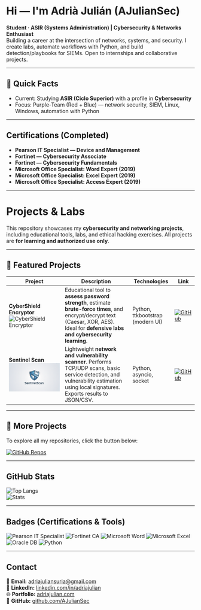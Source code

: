 #  Hi — I'm Adrià Julián (AJulianSec)

**Student · ASIR (Systems Administration) | Cybersecurity & Networks Enthusiast**  
Building a career at the intersection of networks, systems, and security. I create labs, automate workflows with Python, and build detection/playbooks for SIEMs. Open to internships and collaborative projects.

---

## 🎯 Quick Facts
- Current: Studying **ASIR (Ciclo Superior)** with a profile in **Cybersecurity**  
- Focus: Purple-Team (Red + Blue) — network security, SIEM, Linux, Windows, automation with Python

---

##  Certifications (Completed)
- **Pearson IT Specialist — Device and Management**  
- **Fortinet — Cybersecurity Associate**  
- **Fortinet — Cybersecurity Fundamentals**  
- **Microsoft Office Specialist: Word Expert (2019)**  
- **Microsoft Office Specialist: Excel Expert (2019)**  
- **Microsoft Office Specialist: Access Expert (2019)**

---

# Projects & Labs

This repository showcases my **cybersecurity and networking projects**, including educational tools, labs, and ethical hacking exercises. All projects are **for learning and authorized use only**.

---

## 🔹 Featured Projects

| Project | Description | Technologies | Link |
|---------|-------------|-------------|------|
| **CyberShield Encryptor** <br> ![CyberShield Encryptor](https://raw.githubusercontent.com/AJulianSec/CyberShield-BlueTeam-Tool/main/cybershieldencryptor_BANNER.jpg) | Educational tool to **assess password strength**, estimate **brute-force times**, and encrypt/decrypt text (Caesar, XOR, AES). Ideal for **defensive labs and cybersecurity learning**. | Python, ttkbootstrap (modern UI) | [![GitHub](https://img.shields.io/badge/View%20on-GitHub-181717?style=for-the-badge&logo=github)](https://github.com/AJulianSec/CyberShield-BlueTeam-Tool) |
| **Sentinel Scan** <br> ![Sentinel Scan](https://raw.githubusercontent.com/AJulianSec/SentinelScan/main/logo_sentinel_scan.jpg) | Lightweight **network and vulnerability scanner**. Performs TCP/UDP scans, basic service detection, and vulnerability estimation using local signatures. Exports results to JSON/CSV. | Python, asyncio, socket | [![GitHub](https://img.shields.io/badge/View%20on-GitHub-181717?style=for-the-badge&logo=github)](https://github.com/AJulianSec/SentinelScan) |

---

## 🔗 More Projects

To explore all my repositories, click the button below:

[![GitHub Repos](https://img.shields.io/badge/View%20All%20Repositories-181717?style=for-the-badge&logo=github)](https://github.com/AJulianSec?tab=repositories)
                                                                                     

                                                                                                                                                                                                                                                                                                                                                                                                                                                                                                                                                                                                                                                                                                       

---

##  GitHub Stats

![Top Langs](https://github-readme-stats.vercel.app/api/top-langs/?username=AJulianSec&layout=compact&theme=dark)  
![Stats](https://github-readme-stats.vercel.app/api?username=AJulianSec&show_icons=true&count_private=true&theme=dark)

---

##  Badges (Certifications & Tools)

![Pearson IT Specialist](https://img.shields.io/badge/Pearson-IT%20Specialist-blue?style=flat&logo=pearson)
![Fortinet CA](https://img.shields.io/badge/Fortinet-Cybersec%20Associate-red?style=flat&logo=fortinet)
![Microsoft Word](https://img.shields.io/badge/Microsoft-Word%20Expert-blue?style=flat&logo=microsoft-word)
![Microsoft Excel](https://img.shields.io/badge/Microsoft-Excel%20Expert-green?style=flat&logo=microsoft-excel)
![Oracle DB](https://img.shields.io/badge/Oracle-Database%20Associate-red?style=flat&logo=oracle)
![Python](https://img.shields.io/badge/Python-Scripting%20(Learn)-blue?style=flat&logo=python)

---

##  Contact

📧 **Email:** [adriajuliansuria@gmail.com](mailto:adriajuliansuria@gmail.com)  
💼 **LinkedIn:** [linkedin.com/in/adriajulian](https://www.linkedin.com/in/adriajulian/)  
🌐 **Portfolio:** [adriajulian.com](https://www.adriajulian.com/)  
🐙 **GitHub:** [github.com/AJulianSec](https://github.com/AJulianSec)




